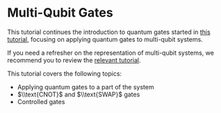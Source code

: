 # Multi-Qubit Gates

This tutorial continues the introduction to quantum gates started in [this tutorial](../SingleQubitGates/SingleQubitGates.ipynb), focusing on applying quantum gates to multi-qubit systems.

If you need a refresher on the representation of multi-qubit systems, we recommend you to review the [relevant tutorial](../MultiQubitSystems/MultiQubitSystems.ipynb).

This tutorial covers the following topics:

- Applying quantum gates to a part of the system
- $\\text{CNOT}$ and $\\text{SWAP}$ gates
- Controlled gates
